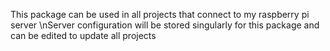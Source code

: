 This package can be used in all projects that connect to my raspberry pi server
\nServer configuration will be stored singularly for this package and can be edited to update all projects